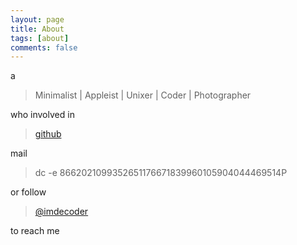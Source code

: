 ```yaml
---
layout: page
title: About
tags: [about]
comments: false
---
```


a

> Minimalist | Appleist | Unixer | Coder | Photographer

who involved in 

> [github](https://github.com/imdecoder)

mail 

> dc -e 8662021099352651176671839960105904044469514P

or follow 

> [@imdecoder](https://twitter.com/#!/imdecoder)

to reach me